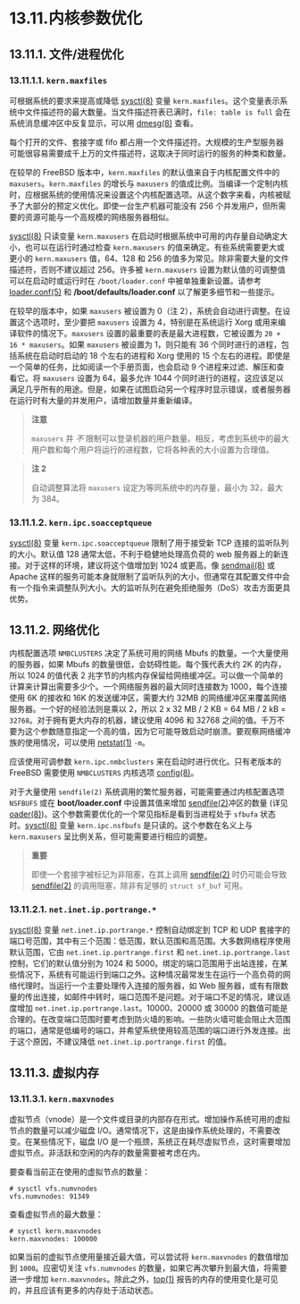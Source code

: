 # 13.11.内核参数优化

## 13.11.1. 文件/进程优化

### 13.11.1.1. `kern.maxfiles`

可根据系统的要求来提高或降低 [sysctl(8)](https://www.freebsd.org/cgi/man.cgi?query=sysctl\&sektion=8\&format=html) 变量 `kern.maxfiles`。这个变量表示系统中文件描述符的最大数量。当文件描述符表已满时，`file: table is full` 会在系统消息缓冲区中反复显示，可以用 [dmesg(8)](https://www.freebsd.org/cgi/man.cgi?query=dmesg\&sektion=8\&format=html) 查看。

每个打开的文件、套接字或 fifo 都占用一个文件描述符。大规模的生产型服务器可能很容易需要成千上万的文件描述符，这取决于同时运行的服务的种类和数量。

在较早的 FreeBSD 版本中，`kern.maxfiles` 的默认值来自于内核配置文件中的 `maxusers`。`kern.maxfiles` 的增长与 `maxusers` 的值成比例。当编译一个定制内核时，应根据系统的使用情况来设置这个内核配置选项。从这个数字来看，内核被赋予了大部分的预定义优化。即使一台生产机器可能没有 256 个并发用户，但所需要的资源可能与一个高规模的网络服务器相似。

[sysctl(8)](https://www.freebsd.org/cgi/man.cgi?query=sysctl\&sektion=8\&format=html) 只读变量 `kern.maxusers` 在启动时根据系统中可用的内存量自动确定大小，也可以在运行时通过检查 `kern.maxusers` 的值来确定。有些系统需要更大或更小的 `kern.maxusers` 值，64、128 和 256 的值多为常见。除非需要大量的文件描述符，否则不建议超过 256。许多被 `kern.maxusers` 设置为默认值的可调整值可以在启动时或运行时在 `/boot/loader.conf` 中被单独重新设置。请参考 [loader.conf(5)](https://www.freebsd.org/cgi/man.cgi?query=loader.conf\&sektion=5\&format=html) 和 **/boot/defaults/loader.conf** 以了解更多细节和一些提示。

在较早的版本中，如果 `maxusers` 被设置为 0（注 2），系统会自动进行调整。在设置这个选项时，至少要把 `maxusers` 设置为 4，特别是在系统运行 Xorg 或用来编译软件的情况下。`maxusers` 设置的最重要的表是最大进程数，它被设置为 `20 + 16 * maxusers`。如果 `maxusers` 被设置为 1，则只能有 36 个同时进行的进程，包括系统在启动时启动的 18 个左右的进程和 Xorg 使用的 15 个左右的进程。即使是一个简单的任务，比如阅读一个手册页面，也会启动 9 个进程来过滤、解压和查看它。将 `maxusers` 设置为 64，最多允许 1044 个同时进行的进程，这应该足以满足几乎所有的用途。但是，如果在试图启动另一个程序时显示错误，或者服务器在运行时有大量的并发用户，请增加数量并重新编译。

> **注意**
>
> `maxusers` 并 _不_ 限制可以登录机器的用户数量。相反，考虑到系统中的最大用户数和每个用户将运行的进程数，它将各种表的大小设置为合理值。

> **注 2**
>
> 自动调整算法将 `maxusers` 设定为等同系统中的内存量，最小为 32，最大为 384。

### 13.11.1.2. `kern.ipc.soacceptqueue`

[sysctl(8)](https://www.freebsd.org/cgi/man.cgi?query=sysctl\&sektion=8\&format=html) 变量 `kern.ipc.soacceptqueue` 限制了用于接受新 TCP 连接的监听队列的大小。默认值 128 通常太低，不利于稳健地处理高负荷的 web 服务器上的新连接。对于这样的环境，建议将这个值增加到 1024 或更高。像 [sendmail(8)](https://www.freebsd.org/cgi/man.cgi?query=sendmail\&sektion=8\&format=html) 或 Apache 这样的服务可能本身就限制了监听队列的大小，但通常在其配置文件中会有一个指令来调整队列大小。大的监听队列在避免拒绝服务（DoS）攻击方面更具优势。

## 13.11.2. 网络优化

内核配置选项 `NMBCLUSTERS` 决定了系统可用的网络 Mbufs 的数量。一个大量使用的服务器，如果 Mbufs 的数量很低，会妨碍性能。每个簇代表大约 2K 的内存，所以 1024 的值代表 2 兆字节的内核内存保留给网络缓冲区。可以做一个简单的计算来计算出需要多少个。一个网络服务器的最大同时连接数为 1000，每个连接使用 6K 的接收和 16K 的发送缓冲区，需要大约 32MB 的网络缓冲区来覆盖网络服务器。一个好的经验法则是乘以 2，所以 2 x 32 MB / 2 KB = 64 MB / 2 kB = `32768`。对于拥有更大内存的机器，建议使用 4096 和 32768 之间的值。千万不要为这个参数随意指定一个高的值，因为它可能导致启动时崩溃。要观察网络缓冲族的使用情况，可以使用 [netstat(1)](https://www.freebsd.org/cgi/man.cgi?query=netstat\&sektion=1\&format=html) `-m`。

应该使用可调参数 `kern.ipc.nmbclusters` 来在启动时进行优化。只有老版本的 FreeBSD 需要使用 `NMBCLUSTERS` 内核选项 [config(8)](https://www.freebsd.org/cgi/man.cgi?query=config\&sektion=8\&format=html)。

对于大量使用 `sendfile(2)` 系统调用的繁忙服务器，可能需要通过内核配置选项 `NSFBUFS` 或在 **boot/loader.conf** 中设置其值来增加 [sendfile(2)](https://www.freebsd.org/cgi/man.cgi?query=sendfile\&sektion=2\&format=html)冲区的数量 (详见 [oader(8)](https://www.freebsd.org/cgi/man.cgi?query=loader\&sektion=8\&format=html))。这个参数需要优化的一个常见指标是看到当进程处于 `sfbufa` 状态时。[sysctl(8)](https://www.freebsd.org/cgi/man.cgi?query=sysctl\&sektion=8\&format=html) 变量 `kern.ipc.nsfbufs` 是只读的。这个参数在名义上与 `kern.maxusers` 呈比例关系，但可能需要进行相应的调整。

> **重要**
>
> 即使一个套接字被标记为非阻塞，在其上调用 [sendfile(2)](https://www.freebsd.org/cgi/man.cgi?query=sendfile\&sektion=2\&format=html) 时仍可能会导致 [sendfile(2)](https://www.freebsd.org/cgi/man.cgi?query=sendfile\&sektion=2\&format=html) 的调用阻塞，除非有足够的 `struct sf_buf` 可用。

### 13.11.2.1. `net.inet.ip.portrange.*`

[sysctl(8)](https://www.freebsd.org/cgi/man.cgi?query=sysctl\&sektion=8\&format=html) 变量 `net.inet.ip.portrange.*` 控制自动绑定到 TCP 和 UDP 套接字的端口号范围，其中有三个范围：低范围，默认范围和高范围。大多数网络程序使用默认范围，它由 `net.inet.ip.portrange.first` 和 `net.inet.ip.portrange.last` 控制，它们的默认值分别为 1024 和 5000。绑定的端口范围用于出站连接，在某些情况下，系统有可能运行到端口之外。这种情况最常发生在运行一个高负荷的网络代理时。当运行一个主要处理传入连接的服务器，如 Web 服务器，或有有限数量的传出连接，如邮件中转时，端口范围不是问题。对于端口不足的情况，建议适度增加 `net.inet.ip.portrange.last`。10000、20000 或 30000 的数值可能是合理的。在改变端口范围时要考虑到防火墙的影响。一些防火墙可能会阻止大范围的端口，通常是低编号的端口，并希望系统使用较高范围的端口进行外发连接。出于这个原因，不建议降低 `net.inet.ip.portrange.first` 的值。

## 13.11.3. 虚拟内存

### 13.11.3.1. `kern.maxvnodes`

虚拟节点（vnode）是一个文件或目录的内部存在形式。增加操作系统可用的虚拟节点的数量可以减少磁盘 I/O。通常情况下，这是由操作系统处理的，不需要改变。在某些情况下，磁盘 I/O 是一个瓶颈，系统正在耗尽虚拟节点，这时需要增加虚拟节点。非活跃和空闲的内存的数量需要被考虑在内。

要查看当前正在使用的虚拟节点的数量：

```
# sysctl vfs.numvnodes
vfs.numvnodes: 91349
```

查看虚拟节点的最大数量：

```
# sysctl kern.maxvnodes
kern.maxvnodes: 100000
```

如果当前的虚拟节点使用量接近最大值，可以尝试将 `kern.maxvnodes` 的数值增加到 `1000`。应密切关注 `vfs.numvnodes` 的数量，如果它再次攀升到最大值，将需要进一步增加 `kern.maxvnodes`。除此之外，[top(1)](https://www.freebsd.org/cgi/man.cgi?query=top\&sektion=1\&format=html) 报告的内存的使用变化是可见的，并且应该有更多的内存处于活动状态。
